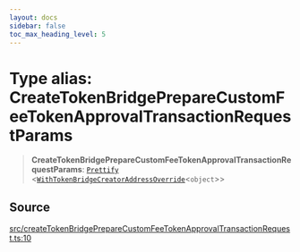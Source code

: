 ```yaml
---
layout: docs
sidebar: false
toc_max_heading_level: 5
---
```


# Type alias: CreateTokenBridgePrepareCustomFeeTokenApprovalTransactionRequestParams

> **CreateTokenBridgePrepareCustomFeeTokenApprovalTransactionRequestParams**: [`Prettify`](../../types/utils/type-aliases/Prettify.md) \<[`WithTokenBridgeCreatorAddressOverride`](../../types/createTokenBridgeTypes/type-aliases/WithTokenBridgeCreatorAddressOverride.md)\<`object`\>\>

## Source

[src/createTokenBridgePrepareCustomFeeTokenApprovalTransactionRequest.ts:10](https://github.com/anegg0/arbitrum-orbit-sdk/blob/b24cbe9cd68eb30d18566196d2c909bd4086db10/src/createTokenBridgePrepareCustomFeeTokenApprovalTransactionRequest.ts#L10)

